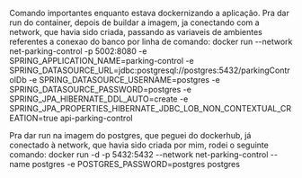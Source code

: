 Comando importantes enquanto estava dockernizando a aplicação.
Pra dar run do container, depois de buildar a imagem, ja conectando com a network, que havia sido criada, passando as variaveis de ambientes referentes a conexao do banco por linha de comando:
docker run --network net-parking-control -p 5002:8080 -e SPRING_APPLICATION_NAME=parking-control -e SPRING_DATASOURCE_URL=jdbc:postgresql://postgres:5432/parkingControlDb -e SPRING_DATASOURCE_USERNAME=postgres -e SPRING_DATASOURCE_PASSWORD=postgres -e SPRING_JPA_HIBERNATE_DDL_AUTO=create -e SPRING_JPA_PROPERTIES_HIBERNATE_JDBC_LOB_NON_CONTEXTUAL_CREATION=true api-parking-control

Pra dar run na imagem do postgres, que peguei do dockerhub, já conectado à network, que havia sido criada por mim, rodei o seguinte comando:
docker run -d -p 5432:5432 --network net-parking-control --name postgres -e POSTGRES_PASSWORD=postgres postgres
